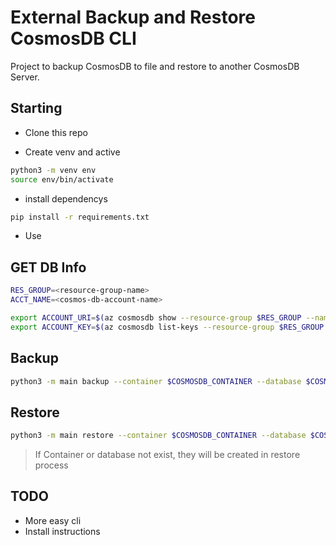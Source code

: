 # External Backup and Restore CosmosDB CLI
Project to backup CosmosDB to file and restore to another CosmosDB Server.

## Starting

*  Clone this repo


*  Create venv and active

```bash
python3 -m venv env
source env/bin/activate
```
* install dependencys

```bash
pip install -r requirements.txt
```

* Use

## GET DB Info

```bash
RES_GROUP=<resource-group-name>
ACCT_NAME=<cosmos-db-account-name>

export ACCOUNT_URI=$(az cosmosdb show --resource-group $RES_GROUP --name $ACCT_NAME --query documentEndpoint --output tsv)
export ACCOUNT_KEY=$(az cosmosdb list-keys --resource-group $RES_GROUP --name $ACCT_NAME --query primaryMasterKey --output tsv)
```


## Backup

```bash
python3 -m main backup --container $COSMOSDB_CONTAINER --database $COSMOSDB_DB --host $ACCOUNT_URI --key ACCOUNT_KEY
```

## Restore

```bash
python3 -m main restore --container $COSMOSDB_CONTAINER --database $COSMOSDB_DB --host $COSMOSDB_URI --key $COSMOSDB_KEY
```
> If Container or database not exist, they will be created in restore process

## TODO
* More easy cli
* Install instructions